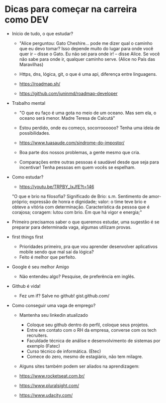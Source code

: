 # Dicas para começar na carreira como DEV

- Início de tudo, o que estudar?

  - "Alice perguntou: Gato Cheshire... pode me dizer qual o caminho que eu devo tomar?
  Isso depende muito do lugar para onde você quer ir – disse o Gato.
  Eu não sei para onde ir! – disse Alice.
  Se você não sabe para onde ir, qualquer caminho serve.
  (Alice no País das Maravilhas)

  - Https, dns, lógica, git, o que é uma api, diferença entre linguagens.

  - <https://roadmap.sh/>

  - <https://github.com/juninmd/roadmap-developer>

- Trabalho mental
  - "O que eu faço é uma gota no meio de um oceano. Mas sem ela, o oceano será menor. Madre Teresa de Calcutá"
  - Estou perdido, onde eu começo, socorroooooo? Tenha uma ideia de possibilidades.

  - <https://www.tuasaude.com/sindrome-do-impostor/>

  - Boa parte dos nossos problemas, a gente mesmo que cria.

  - Comparações entre outras pessoas é saudável desde que seja para incentivar! Tenha pessoas em quem vocês se espelham.

- Como estudar?
  - <https://youtu.be/TRPBY_lxJfE?t=146>

  "O que e brio na filosofia?
  Significado de Brio: s.m. Sentimento de amor-próprio; expressão de honra e dignidade;
  valor: o time teve brio e obteve a vitória com determinação.
  Característica da pessoa que é corajosa; coragem: lutou com brio. Em que há vigor e energia;"

- Primeiro precisamos saber o que queremos estudar, uma sugestão é se preparar para determinada vaga, algumas utilizam provas.

- first things first
  - Prioridades primeiro, pra que vou aprender desenvolver aplicativos mobile sendo que mal saí da lógica?
  - Feito é melhor que perfeito.

- Google é seu melhor Amigo
  - Não entendeu algo? Pesquise, de preferência em inglês.

- Github é vida!
  - Fez um if? Salve no github! gist.github.com/

- Como conseguir uma vaga de emprego?
  - Mantenha seu linkedin atualizado
    - Coloque seu github dentro do perfil, coloque seus projetos.
    - Entre em contato com o RH da empresa, converse com os tech recruiters.
    - Faculdade técnica de análise e desenvolvimento de sistemas por exemplo (Fatec)
    - Curso técnico de informática. (Etec)
    - Comece do zero, mesmo de estagiário, não tem milagre.

  - Alguns sites também podem ser aliados na aprendizagem:
  - https://www.rocketseat.com.br/
  - https://www.pluralsight.com/
  - https://www.udacity.com/
